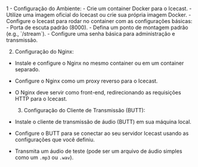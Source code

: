 <html>
 <head>
 </head>
 <body>
   <br /> 1 - Configuração do Ambiente:
  - Crie um container Docker para o Icecast.
  - Utilize uma imagem oficial do Icecast ou crie sua própria imagem Docker.
  - Configure o Icecast para rodar no container com as configurações básicas:
  - Porta de escuta padrão (8000).
  - Defina um ponto de montagem padrão (e.g., `/stream`).
  - Configure uma senha básica para administração e transmissão. <br /> 
  
  
  
  2. Configuração do Nginx:
- Instale e configure o Nginx no mesmo container ou em um container separado.
- Configure o Nginx como um proxy reverso para o Icecast.
- O Nginx deve servir como front-end, redirecionando as requisições HTTP para o Icecast.<br /> 


  3. Configuração do Cliente de Transmissão (BUTT):
- Instale o cliente de transmissão de áudio (BUTT) em sua máquina local.
- Configure o BUTT para se conectar ao seu servidor Icecast usando as configurações que
  você definiu. 
- Transmita um áudio de teste (pode ser um arquivo de áudio simples como um `.mp3` ou
`.wav`). <br /> <br /> 
 </body>
</html>
<img src="" alt="">
<img src=""  alt="">

